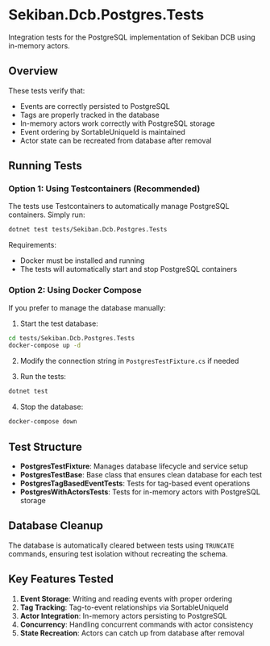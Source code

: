 # Sekiban.Dcb.Postgres.Tests

Integration tests for the PostgreSQL implementation of Sekiban DCB using in-memory actors.

## Overview

These tests verify that:

- Events are correctly persisted to PostgreSQL
- Tags are properly tracked in the database
- In-memory actors work correctly with PostgreSQL storage
- Event ordering by SortableUniqueId is maintained
- Actor state can be recreated from database after removal

## Running Tests

### Option 1: Using Testcontainers (Recommended)

The tests use Testcontainers to automatically manage PostgreSQL containers. Simply run:

```bash
dotnet test tests/Sekiban.Dcb.Postgres.Tests
```

Requirements:

- Docker must be installed and running
- The tests will automatically start and stop PostgreSQL containers

### Option 2: Using Docker Compose

If you prefer to manage the database manually:

1. Start the test database:

```bash
cd tests/Sekiban.Dcb.Postgres.Tests
docker-compose up -d
```

2. Modify the connection string in `PostgresTestFixture.cs` if needed

3. Run the tests:

```bash
dotnet test
```

4. Stop the database:

```bash
docker-compose down
```

## Test Structure

- **PostgresTestFixture**: Manages database lifecycle and service setup
- **PostgresTestBase**: Base class that ensures clean database for each test
- **PostgresTagBasedEventTests**: Tests for tag-based event operations
- **PostgresWithActorsTests**: Tests for in-memory actors with PostgreSQL storage

## Database Cleanup

The database is automatically cleared between tests using `TRUNCATE` commands, ensuring test isolation without
recreating the schema.

## Key Features Tested

1. **Event Storage**: Writing and reading events with proper ordering
2. **Tag Tracking**: Tag-to-event relationships via SortableUniqueId
3. **Actor Integration**: In-memory actors persisting to PostgreSQL
4. **Concurrency**: Handling concurrent commands with actor consistency
5. **State Recreation**: Actors can catch up from database after removal